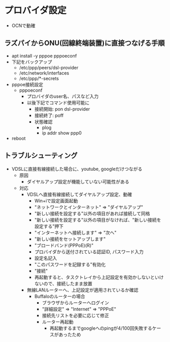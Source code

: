# プロバイダ設定

* OCNで動確

## ラズパイからONU(回線終端装置)に直接つなげる手順

* apt install -y pppoe pppoeconf
* 下記をバックアップ
    * /etc/ppp/peers/dsl-provider
    * /etc/network/interfaces
    * /etc/ppp/*-secrets
* pppoe接続設定
    * pppoeconf
        * プロバイダのuser名、パスなど入力
        * 以後下記でコマンド使用可能に
            * 接続開始: pon dsl-provider
            * 接続終了: poff
            * 状態確認
                * plog
                * ip addr show ppp0
* reboot

## トラブルシューティング

* VDSLに直接有線接続した場合に、youtube, googleだけつながる
    * 原因
        * ダイヤルアップ設定が機能していない可能性がある
    * 対応
        * VDSLへ直接有線接続してダイヤルアップ設定、動確
            * Win+iで設定画面起動
            * "ネットワークとインターネット" => "ダイヤルアップ"
            * "新しい接続を設定する"以外の項目があれば接続して同格
            * "新しい接続を設定する"以外の項目がなければ、"新しい接続を設定する"押下
            * "インターネットへ接続します" => "次へ"
            * "新しい接続をセットアップします"
            * "ブロードバンド(PPPoE)(R)"
            * プロバイダから送付されている認証ID, パスワード入力
            * 設定名記入
            * "このパスワードを記録する"有効化
            * "接続"
            * 再起動すると、タスクトレイから上記設定を有効かしないといけないので、接続したまま放置
        * 無線LANルーターへ、上記設定が適用されているか確認
            * Buffaloのルーターの場合
                * ブラウザからルーターへログイン
                * "詳細設定" => "Internet" => "PPPoE"
                * 接続先リストを必要に応じて修正
                * ルーター再起動
                    * 再起動するまでgoogleへのpingが4/100回失敗するケースがあったため
